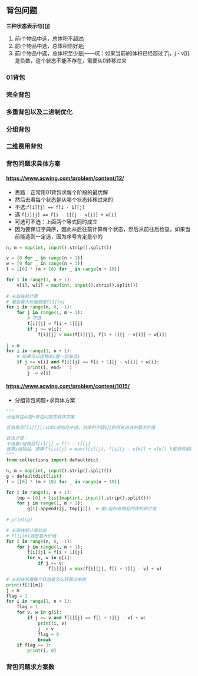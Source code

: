 ## 背包问题

**三种状态表示f[i][j]**

1. 前i个物品中选，总体积不超过j
2. 前i个物品中选，总体积恰好是j
3. 前i个物品中选，总体积至少是j——坑：如果当前i的体积已经超过了j，j - v[i]是负数，这个状态不能不存在，需要从0转移过来

### 01背包

### 完全背包

### 多重背包以及二进制优化

### 分组背包

### 二维费用背包

### 背包问题求具体方案

#### https://www.acwing.com/problem/content/12/

- 思路：正常用01背包求每个阶段的最优解
- 然后去看每个状态是从哪个状态转移过来的
- 不选:`f[i][j] == f[i - 1][j]`
- 选:`f[i][j] == f[i - 1][j - v[i]] + w[i]`
- 可选可不选：上面两个等式同时成立
- 因为要保证字典序，因此从后往前计算每个状态，然后从前往后检查，如果当前能选则一定选，因为序号肯定是小的

```python
n, m = map(int, input().strip().split())

v = [0 for _ in range(n + 1)]
w = [0 for _ in range(n + 1)]
f = [[0] * (m + 10) for _ in range(n + 10)]

for i in range(1, n + 1):
    v[i], w[i] = map(int, input().strip().split())
    
# 从后往前计算
# 最后最大价值就是f[1][m]
for i in range(n, 0, -1):
    for j in range(1, m + 1):
        # 不选
        f[i][j] = f[i + 1][j]
        if j >= v[i]:
            f[i][j] = max(f[i][j], f[i + 1][j - v[i]] + w[i])
            
j = m
for i in range(1, n + 1):
    # 如果可以选物品i就一定会选i
    if j >= v[i] and f[i][j] == f[i + 1][j - v[i]] + w[i]:
        print(i, end=' ')
        j -= v[i]
```

#### https://www.acwing.com/problem/content/1015/

- 分组背包问题+求具体方案

```python
"""
分组背包问题+背包问题求具体方案

状态表示f[i][j]:从前i组物品中选，总体积不超过j的所有选法的最大价值

状态计算：
不选第i组物品f[i][j] = f[i - 1][j]
选第i组物品，选哪个f[i][j] = max(f[i][j], f[i][j - v[k]] + w[k]) k是当前组内物品的下标
"""
from collections import defaultdict

n, m = map(int, input().strip().split())
g = defaultdict(list)
f = [[0] * (m + 10) for _ in range(n + 10)]

for i in range(1, n + 1):
    tmp = [0] + list(map(int, input().strip().split()))
    for j in range(1, m + 1):
        g[i].append([j, tmp[j]])  # 第i组所有物品的体积和价值
        
# print(g)

# 从后往前计算状态
# f[1][m]就是最大价值
for i in range(n, 0, -1):
    for j in range(1, m + 1):
        f[i][j] = f[i + 1][j]
        for v, w in g[i]:
            if j >= v:
                f[i][j] = max(f[i][j], f[i + 1][j - v] + w)

# 从前往后看每个状态是怎么转移过来的
print(f[1][m])
j = m
flag = 1
for i in range(1, n + 1):
    flag = 1
    for v, w in g[i]:
        if j >= v and f[i][j] == f[i + 1][j - v] + w:
            print(i, v)
            j -= v
            flag = 0
            break
    if flag == 1:
        print(i, 0)
```

### 背包问题求方案数
